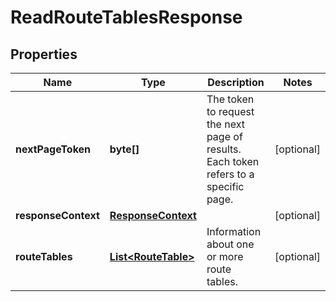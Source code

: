 

# ReadRouteTablesResponse


## Properties

| Name | Type | Description | Notes |
|------------ | ------------- | ------------- | -------------|
|**nextPageToken** | **byte[]** | The token to request the next page of results. Each token refers to a specific page. |  [optional] |
|**responseContext** | [**ResponseContext**](ResponseContext.md) |  |  [optional] |
|**routeTables** | [**List&lt;RouteTable&gt;**](RouteTable.md) | Information about one or more route tables. |  [optional] |



